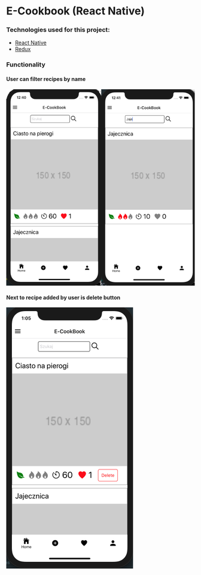# E-Cookbook (React Native)

### Technologies used for this project:
* [React Native](https://facebook.github.io/react-native/)
* [Redux](https://redux.js.org/)

### Functionality


#### User can filter recipes by name

![Alt text](./assets/MainView1.png?raw=true "Main View 1")

#### Next to recipe added by user is delete button 

![Alt text](./assets/MainView2.png?raw=true "Main View 2")


<br/>

